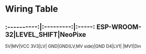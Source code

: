 Wiring Table
============
:----------:|:---------:|:-----:
ESP-WROOM-32|LEVEL_SHIFT|NeoPixe
-----------------------------------
5V|MV|VCC
3V3|LV|
GND|GND(LV,MV side)|GND
D4|LV1|
 |MV1|Din
